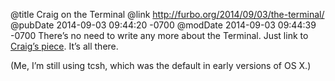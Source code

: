 @title Craig on the Terminal
@link http://furbo.org/2014/09/03/the-terminal/
@pubDate 2014-09-03 09:44:20 -0700
@modDate 2014-09-03 09:44:39 -0700
There’s no need to write any more about the Terminal. Just link to <a href="http://furbo.org/2014/09/03/the-terminal/">Craig’s piece</a>. It’s all there.

(Me, I’m still using tcsh, which was the default in early versions of OS X.)
